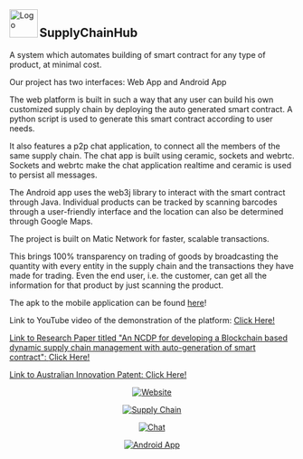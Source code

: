 <img align="left" width="50" height="50" src="/Images/logo.png" alt="Logo">

## SupplyChainHub

A system which automates building of smart contract for any type of product, at minimal cost.

Our project has two interfaces: Web App and Android App

The web platform is built in such a way that any user can build his own customized supply chain by deploying the auto generated smart contract.
A python script is used to generate this smart contract according to user needs.

It also features a p2p chat application, to connect all the members of the same supply chain. The chat app is built using ceramic, sockets and webrtc. Sockets and webrtc make the chat application realtime and ceramic is used to persist all messages.

The Android app uses the web3j library to interact with the smart contract through Java.
Individual products can be tracked by scanning barcodes through a user-friendly interface and the location can also be determined through Google Maps.

The project is built on Matic Network for faster, scalable transactions.

This brings 100% transparency on trading of goods by broadcasting the quantity with every entity in the supply chain and the transactions they have made for trading. Even the end user, i.e. the customer, can get all the information for that product by just scanning the product.

The apk to the mobile application can be found [here](/SupplyChainHub.apk)!

Link to YouTube video of the demonstration of the platform: <a href="https://www.youtube.com/watch?v=3Hdr5FqRYNk">Click Here!

Link to Research Paper titled "An NCDP for developing a Blockchain based dynamic supply chain management with auto-generation of smart contract": <a href="https://ieeexplore.ieee.org/document/9594235/">Click Here!

Link to Australian Innovation Patent: <a href="http://pericles.ipaustralia.gov.au/ols/auspat/applicationDetails.do?applicationNo=2021101712">Click Here!

<p align="center">
  <img src="/Images/web.png" alt="Website" />
</p>
<p align="center">
  <img src="/Images/supplyChain.png" alt="Supply Chain" />
</p>
<p align="center">
  <img src="/Images/chat.jpg" alt="Chat" />
</p>
<p align="center">
  <img src="/Images/android.jpg" alt="Android App" />
</p>
